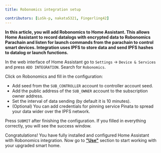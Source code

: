 ```yaml
---
title: Robonomics integration setup

contributors: [LoSk-p, nakata5321, Fingerling42]
---
```


**In this article, you will add Robonomics to Home Assistant. This allows Home Assistant to record datalogs with encrypted data to Robonomics Parachain and listen for launch commands from the parachain to control smart devices. Integration uses IPFS to store data and send IPFS hashes to datalog or launch functions.**

<robo-wiki-picture src="home-assistant/integration-setup.png" />

In the web interface of Home Assistant go to `Settings` -> `Device & Services` and press `ADD INTEGRATION`. Search for `Robonomics`.

<robo-wiki-picture src="home-assistant/add-integration.jpg" />

Click on Robonomics and fill in the configuration: 

- Add seed from the `SUB_CONTROLLER` account to controller account seed.
- Add the public address of the `SUB_OWNER` account to the subscription owner address.
- Set the interval of data sending (by default it is 10 minutes).
- (Optional) You can add credentials for pinning service Pinata to spread your data wider over the IPFS network.

<robo-wiki-picture src="home-assistant/config.jpg" />

Press `SUBMIT` after finishing the configuration. If you filled in everything correctly, you will see the success window.

Congratulations! You have fully installed and configured Home Assistant with Robonomics integration. Now go to [**"Use"**](/docs/global-administration) section to start working with your upgraded smart home.